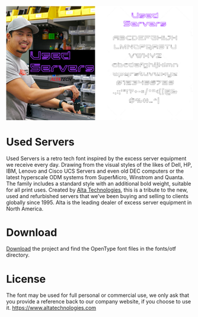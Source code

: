 ![Banner Image](./img/Banner.png)


# Used Servers

Used Servers is a retro tech font inspired by the excess server equipment we receive every day. Drawing from the visual styles of the likes of Dell, HP, IBM, Lenovo and Cisco UCS Servers and even old DEC computers or the latest hyperscale ODM systems from SuperMicro, Winstrom and Quanta.
The family includes a standard style with an additional bold weight, suitable for all print uses.
Created by [Alta Technologies](https://altatechnologies.com/), this is a tribute to the new, used and refurbished servers that we’ve been buying and selling to clients globally since 1995. Alta is the leading dealer of excess server equipment in North America.

# Download
[Download](https://github.com/Alta-Technologies/used-servers-font/archive/master.zip) the project and find the OpenType font files in the fonts/otf directory.

# License
The font may be used for full personal or commercial use, we only ask that you provide a reference back to our company website, if you choose to use it.  https://www.altatechnologies.com
